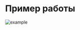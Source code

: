 # Пример работы
![example](https://github.com/skumbria1/LED_running_line/assets/67696020/4bda4eb5-0bfb-4cc8-892e-a3c428f8819d)
